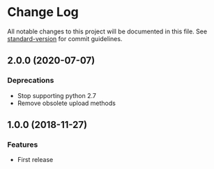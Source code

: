 # Change Log

All notable changes to this project will be documented in this file. See [standard-version](https://github.com/conventional-changelog/standard-version) for commit guidelines.

<a name="2.0.0"></a>
## 2.0.0 (2020-07-07)

### Deprecations

* Stop supporting python 2.7
* Remove obsolete upload methods

<a name="1.0.0"></a>
## 1.0.0 (2018-11-27)

### Features

* First release
